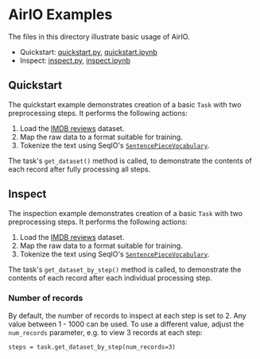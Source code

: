 # AirIO Examples

The files in this directory illustrate basic usage of AirIO.

* Quickstart: [quickstart.py](quickstart.py), [quickstart.ipynb](quickstart.ipynb)
* Inspect: [inspect.py](inspect.py), [inspect.ipynb](inspect.ipynb)

## Quickstart

The quickstart example demonstrates creation of a basic `Task` with two
preprocessing steps. It performs the following actions:

1. Load the [IMDB reviews][imdb_reviews] dataset.
2. Map the raw data to a format suitable for training.
3. Tokenize the text using SeqIO's
[`SentencePieceVocabulary`][seqio_vocabularies].

The task's `get_dataset()` method is called, to demonstrate the contents of
each record after fully processing all steps.


## Inspect

The inspection example demonstrates creation of a basic `Task` with two
preprocessing steps. It performs the following actions:

1. Load the [IMDB reviews][imdb_reviews] dataset.
2. Map the raw data to a format suitable for training.
3. Tokenize the text using SeqIO's
[`SentencePieceVocabulary`][seqio_vocabularies].

The task's `get_dataset_by_step()` method is called, to demonstrate the contents
of each record after each individual processing step.

### Number of records

By default, the number of records to inspect at each step is set to 2. Any value
between 1 - 1000 can be used. To use a different value, adjust the `num_records`
parameter, e.g. to view 3 records at each step:

```
steps = task.get_dataset_by_step(num_records=3)
```



[imdb_reviews]: https://www.tensorflow.org/datasets/catalog/imdb_reviews
[seqio_vocabularies]: https://github.com/google/seqio/blob/main/seqio/vocabularies.py